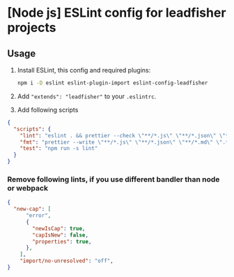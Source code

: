 # [Node js] ESLint config for leadfisher projects

## Usage

1. Install ESLint, this config and required plugins:

   ```bash
   npm i -D eslint eslint-plugin-import eslint-config-leadfisher
   ```

2. Add `"extends": "leadfisher"` to your `.eslintrc`.

3. Add following scripts

```json
{
  "scripts": {
    "lint": "eslint . && prettier --check \"**/*.js\" \"**/*.json\" \"**/*.md\" \".*rc\" \"**/*.yml\"",
    "fmt": "prettier --write \"**/*.js\" \"**/*.json\" \"**/*.md\" \".*rc\" \"**/*.yml\"",
    "test": "npm run -s lint"
  }
}
```

### Remove following lints, if you use different bandler than node or webpack

```json
{
  "new-cap": [
      "error",
      {
        "newIsCap": true,
        "capIsNew": false,
        "properties": true,
      },
    ],
    "import/no-unresolved": "off",
}
